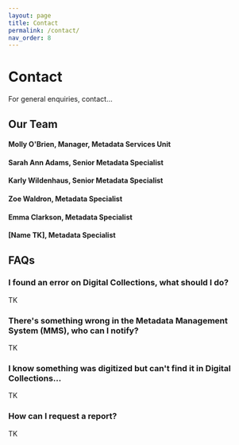 ```yaml
---
layout: page
title: Contact
permalink: /contact/
nav_order: 8
---
```


# Contact
For general enquiries, contact…

## Our Team
#### Molly O'Brien, Manager, Metadata Services Unit
#### Sarah Ann Adams, Senior Metadata Specialist
#### Karly Wildenhaus, Senior Metadata Specialist
#### Zoe Waldron, Metadata Specialist
#### Emma Clarkson, Metadata Specialist
#### [Name TK], Metadata Specialist

## FAQs

### I found an error on Digital Collections, what should I do?
TK

### There's something wrong in the Metadata Management System (MMS), who can I notify?
TK

### I know something was digitized but can't find it in Digital Collections…
TK

### How can I request a report?
TK